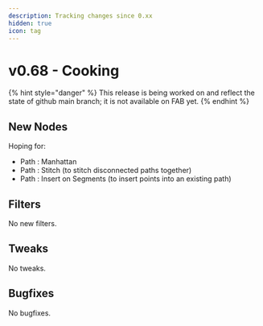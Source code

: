 ```yaml
---
description: Tracking changes since 0.xx
hidden: true
icon: tag
---
```


# v0.68 - Cooking

{% hint style="danger" %}
This release is being worked on and reflect the state of github main branch; it is not available on FAB yet.
{% endhint %}

## New Nodes

Hoping for:

* Path : Manhattan
* Path : Stitch (to stitch disconnected paths together)
* Path : Insert on Segments (to insert points into an existing path)

## Filters

No new filters.

## Tweaks

No tweaks.

## Bugfixes

No bugfixes.
